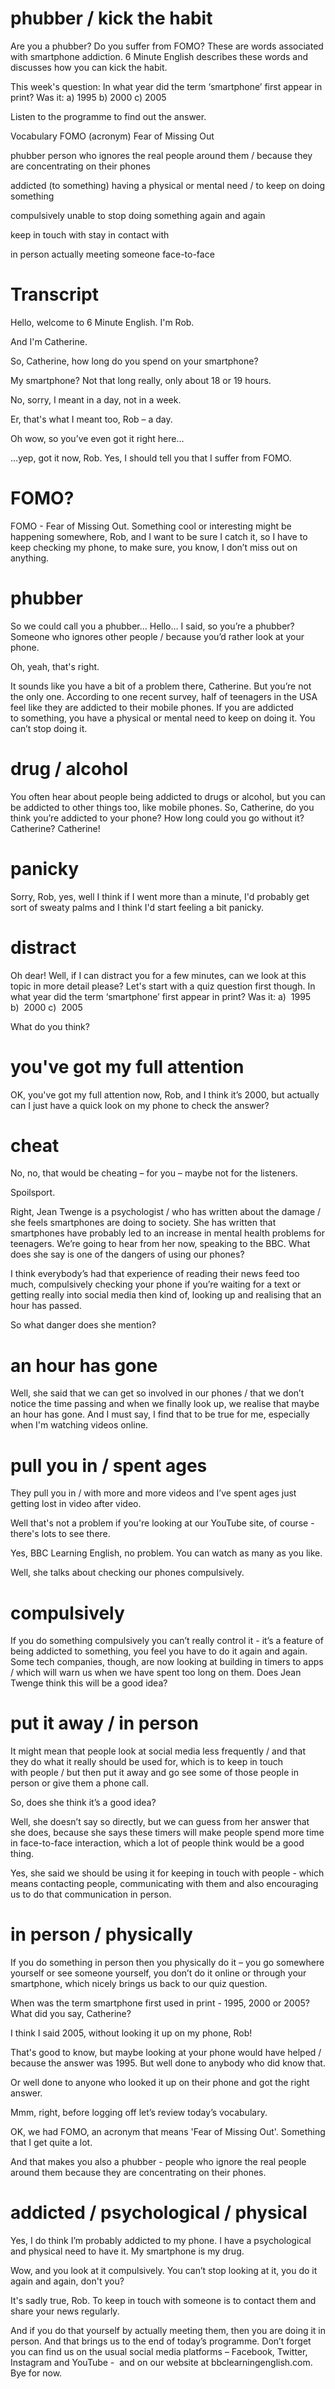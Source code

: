 # phubber / kick the habit
Are you a phubber? Do you suffer from FOMO? These are words associated with smartphone addiction. 6 Minute English describes these words and discusses how you can kick the habit.

This week's question:
In what year did the term ‘smartphone’ first appear in print? Was it:
a) 1995
b) 2000
c) 2005

Listen to the programme to find out the answer.

Vocabulary
FOMO
(acronym) Fear of Missing Out

phubber
person who ignores the real people around them / because they are concentrating on their phones

addicted (to something)
having a physical or mental need / to keep on doing something

compulsively
unable to stop doing something again and again

keep in touch with
stay in contact with

in person
actually meeting someone face-to-face

# Transcript
Hello, welcome to 6 Minute English. I'm Rob.

And I'm Catherine.

So, Catherine, how long do you spend on your smartphone?

My smartphone? Not that long really, only about 18 or 19 hours.

No, sorry, I meant in a day, not in a week.

Er, that's what I meant too, Rob – a day.

Oh wow, so you’ve even got it right here…

…yep, got it now, Rob. Yes, I should tell you that I suffer from FOMO.

# FOMO?
FOMO - Fear of Missing Out. Something cool or interesting might be happening somewhere, Rob, and I want to be sure I catch it, so I have to keep checking my phone, to make sure, you know, I don’t miss out on anything.

# phubber
So we could call you a phubber… Hello… I said, so you’re a phubber? Someone who ignores other people / because you’d rather look at your phone.

Oh, yeah, that's right.

It sounds like you have a bit of a problem there, Catherine. 
But you’re not the only one. According to one recent survey, half of teenagers in the USA feel like they are addicted to their mobile phones. 
If you are addicted to something, you have a physical or mental need to keep on doing it. 
You can’t stop doing it. 

# drug / alcohol
You often hear about people being addicted to drugs or alcohol, but you can be addicted to other things too, like mobile phones. 
So, Catherine, do you think you’re addicted to your phone? How long could you go without it? Catherine? Catherine!

# panicky
Sorry, Rob, yes, well I think if I went more than a minute, I'd probably get sort of sweaty palms and I think I'd start feeling a bit panicky.

# distract
Oh dear! Well, if I can distract you for a few minutes, can we look at this topic in more detail please? Let's start with a quiz question first though. In what year did the term ‘smartphone’ first appear in print? Was it:
a)  1995
b)  2000
c)  2005

What do you think?

# you've got my full attention
OK, you've got my full attention now, Rob, and I think it’s 2000, but actually can I just have a quick look on my phone to check the answer?

# cheat
No, no, that would be cheating – for you – maybe not for the listeners.

Spoilsport.

Right, Jean Twenge is a psychologist / who has written about the damage / she feels smartphones are doing to society. She has written that smartphones have probably led to an increase in mental health problems for teenagers. We’re going to hear from her now, speaking to the BBC. What does she say is one of the dangers of using our phones?

I think everybody’s had that experience of reading their news feed too much, compulsively checking your phone if you’re waiting for a text or getting really into social media then kind of, looking up and realising that an hour has passed.

So what danger does she mention?

# an hour has gone
Well, she said that we can get so involved in our phones / that we don’t notice the time passing and when we finally look up, we realise that maybe an hour has gone. 
And I must say, I find that to be true for me, especially when I'm watching videos online. 

# pull you in / spent ages
They pull you in / with more and more videos and I’ve spent ages just getting lost in video after video.

Well that's not a problem if you're looking at our YouTube site, of course - there's lots to see there.

Yes, BBC Learning English, no problem. You can watch as many as you like.

Well, she talks about checking our phones compulsively. 

# compulsively
If you do something compulsively you can’t really control it - it’s a feature of being addicted to something, you feel you have to do it again and again. 
Some tech companies, though, are now looking at building in timers to apps / which will warn us when we have spent too long on them. 
Does Jean Twenge think this will be a good idea?

# put it away / in person
It might mean that people look at social media less frequently / and that they do what it really should be used for, which is to keep in touch with people / but then put it away and go see some of those people in person or give them a phone call.

So, does she think it’s a good idea?

Well, she doesn’t say so directly, but we can guess from her answer that she does, because she says these timers will make people spend more time in face-to-face interaction, which a lot of people think would be a good thing.

Yes, she said we should be using it for keeping in touch with people - which means contacting people, communicating with them and also encouraging us to do that communication in person. 

# in person / physically
If you do something in person then you physically do it – you go somewhere yourself or see someone yourself, you don’t do it online or through your smartphone, which nicely brings us back to our quiz question. 

When was the term smartphone first used in print - 1995, 2000 or 2005? What did you say, Catherine?

I think I said 2005, without looking it up on my phone, Rob!

That's good to know, but maybe looking at your phone would have helped / because the answer was 1995. But well done to anybody who did know that.

Or well done to anyone who looked it up on their phone and got the right answer.

Mmm, right, before logging off let’s review today’s vocabulary.

OK, we had FOMO, an acronym that means 'Fear of Missing Out'. Something that I get quite a lot.

And that makes you also a phubber - people who ignore the real people around them because they are concentrating on their phones.

# addicted / psychological / physical
Yes, I do think I’m probably addicted to my phone. I have a psychological and physical need to have it. My smartphone is my drug.

Wow, and you look at it compulsively. You can’t stop looking at it, you do it again and again, don't you?

It's sadly true, Rob. To keep in touch with someone is to contact them and share your news regularly.

And if you do that yourself by actually meeting them, then you are doing it in person. And that brings us to the end of today’s programme. Don’t forget you can find us on the usual social media platforms – Facebook, Twitter, Instagram and YouTube -  and on our website at bbclearningenglish.com. Bye for now.